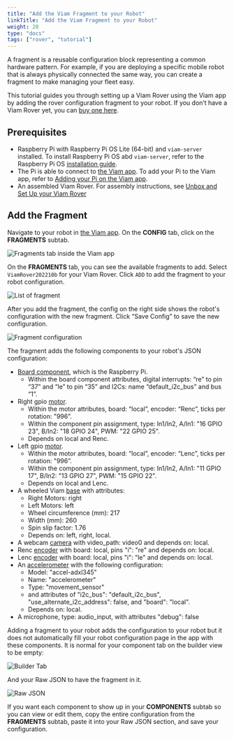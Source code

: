 ```yaml
---
title: "Add the Viam Fragment to your Robot"
linkTitle: "Add the Viam Fragment to your Robot"
weight: 20
type: "docs"
tags: ["rover", "tutorial"]
---
```


A fragment is a reusable configuration block representing a common hardware pattern.
For example, if you are deploying a specific mobile robot that is always physically connected the same way, you can create a fragment to make managing your fleet easy.

This tutorial guides you through setting up a Viam Rover using the Viam app by adding the rover configuration fragment to your robot.
If you don’t have a Viam Rover yet, you can [buy one here](https://www.viam.com/resources/rover).

## Prerequisites

* Raspberry Pi with Raspberry Pi OS Lite (64-bit) and `viam-server` installed.
    To install Raspberry Pi OS abd `viam-server`, refer to the Raspberry Pi OS [installation guide](https://docs.viam.com/installation/rpi-setup/).
* The Pi is able to connect to [the Viam app](https://app.viam.com).
  To add your Pi to the Viam app, refer to [Adding your Pi on the Viam app](https://docs.viam.com/installation/rpi-setup/).
* An assembled Viam Rover.
  For assembly instructions, see [Unbox and Set Up your Viam Rover](../rover-tutorial)

## Add the Fragment

Navigate to your robot in [the Viam app](https://app.viam.com/robots).
On the  **CONFIG** tab, click on the **FRAGMENTS** subtab.

![Fragments tab inside the Viam app](../img/fragments/fragments_tab.png)

On the **FRAGMENTS** tab, you can see the available fragments to add.
Select `ViamRover202210b` for your Viam Rover.
Click `ADD` to add the fragment to your robot configuration.

![List of fragment](../img/fragments/fragments_list.png)

After you add the fragment, the config on the right side shows the robot's configuration with the new fragment.
Click “Save Config” to save the new configuration.

![Fragment configuration](../img/fragments/fragment_configuration.png)

The fragment adds the following components to your robot's JSON configuration:

* [Board component](../../components/board/), which is the Raspberry Pi.
  * Within the board component attributes, digital interrupts: “re” to pin “37” and “le” to pin “35” and I2Cs: name “default_i2c_bus” and bus “1”.
* Right gpio [motor](../../components/motor/).
  * Within the motor attributes, board: “local”, encoder: “Renc”, ticks per rotation: "996”.
  * Within the component pin assignment, type: In1/In2, A/In1: "16 GPIO 23", B/In2: "18 GPIO 24", PWM: "22 GPIO 25".
  * Depends on local and Renc.
* Left gpio [motor](../../components/motor/).
  * Within the motor attributes, board: “local”, encoder: “Lenc”, ticks per rotation: "996”.
  * Within the component pin assignment, type: In1/In2, A/In1: "11 GPIO 17", B/In2: "13 GPIO 27", PWM: "15 GPIO 22".
  * Depends on local and Lenc.
* A wheeled Viam [base](../../components/base/) with attributes:
  * Right Motors: right
  * Left Motors: left
  * Wheel circumference (mm): 217
  * Width (mm): 260
  * Spin slip factor: 1.76
  * Depends on: left, right, local.
* A webcam [camera](../../components/camera) with video_path: video0 and depends on: local.
* Renc [encoder](../../components/encoder/) with board: local, pins "i": "re" and depends on: local.
* Lenc [encoder](../../components/encoder/) with board: local, pins "i": "le" and depends on: local.
* An [accelerometer](../../components/movement-sensor/) with the following configuration:
  * Model: "accel-adxl345"
  * Name: "accelerometer"
  * Type: "movement_sensor"
  * and attributes of "i2c_bus": "default_i2c_bus", "use_alternate_i2c_address": false, and "board": "local".
  * Depends on: local.
* A microphone, type: audio_input, with attributes "debug": false

Adding a fragment to your robot adds the configuration to your robot but it does not automatically fill your robot configuration page in the app with these components.
It is normal for your component tab on the builder view to be empty:

![Builder Tab](../img/fragments/builder_tab.png)

And your Raw JSON to have the fragment in it.

![Raw JSON](../img/fragments/raw_json.png)

If you want each component to show up in your **COMPONENTS** subtab so you can view or edit them, copy the entire configuration from the **FRAGMENTS** subtab, paste it into your Raw JSON section, and save your configuration.
